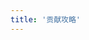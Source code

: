 ```yaml
---
title: '贡献攻略'
---
```


<script lang="ts" setup>
import ContributionMap from "@/views/community/contribution/ContributionMap.vue";
import ContributionTab from "@/views/community/contribution/ContributionTab.vue";
import BannerLevel2 from '@/components/BannerLevel2.vue'

import banner from '@/assets/banner-secondary.png';
import contributionIllustration from '@/assets/illustrations/contribution.png';
</script>

<div>
  <ClientOnly>
    <BannerLevel2
      :background-image="banner"
      title="贡献攻略"
      :illustration="contributionIllustration"
      background-text="COMMUNITY"
    />

  </ClientOnly>
  <ContributionTab />
  <ContributionMap />
</div>

